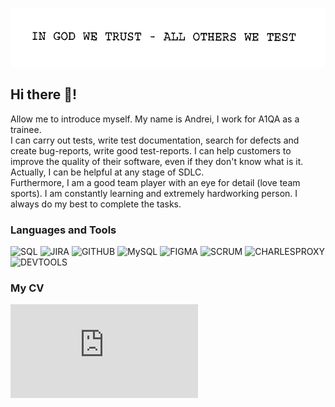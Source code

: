 ![Header](https://github.com/July-vilh/July-vilh/blob/main/asserts/image.gif)

## Hi there 👋!    
Allow me to introduce myself. My name is Andrei, I work for A1QA as a trainee.  
I can carry out tests, write test documentation, search for defects and create bug-reports, write good test-reports. I can help customers to improve the quality of their software, even if they don't know what is it. Actually, I can be helpful at any stage of SDLC.   
Furthermore, I am a good team player with an eye for detail (love team sports). I am constantly learning and extremely hardworking person. I always do my best to complete the tasks.   



### Languages and Tools
![SQL](https://img.shields.io/badge/-SQL-000000??style=for-the-badge&logo=MYSQL&logoColor=229799)
![JIRA](https://img.shields.io/badge/-JIRA-000000??style=for-the-badge&logo=JIRA&logoColor=2643cc)
![GITHUB](https://img.shields.io/badge/-GITHUB-000000??style=for-the-badge&logo=GITHUB&logoColor=ADA5A5)
![MySQL](https://img.shields.io/badge/-MySQL-000000??style=for-the-badge&logo=POSTGRESQL&logoColor=#9e9eeb)
![FIGMA](https://img.shields.io/badge/-FIGMA-000000??style=for-the-badge&logo=FIGMA&logoColor=d627d8)
![SCRUM](https://img.shields.io/badge/-SCRUM-000000??style=for-the-badge&logo=SCRUM&logoColor=d627d8)
![CHARLESPROXY](https://img.shields.io/badge/-CHARLESPROXY-000000??style=for-the-badge&logo=CHARLESPROXY&logoColor=2dd827)
![DEVTOOLS](https://img.shields.io/badge/-DEVTOOLS-000000??style=for-the-badge&logo=DEVTOOLS&logoColor=2dd827)

### My CV
![Link to my CV](https://github.com/July-vilh/July-vilh/blob/main/CV.md)






